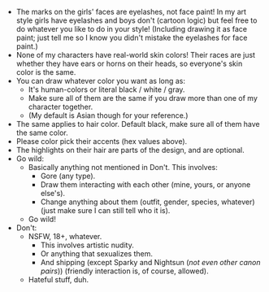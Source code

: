 - The marks on the girls' faces are eyelashes, not face paint! In my art style girls have eyelashes and boys don't (cartoon logic) but feel free to do whatever you like to do in your style! (Including drawing it as face paint; just tell me so I know you didn't mistake the eyelashes for face paint.)
- None of my characters have real-world skin colors! Their races are just whether they have ears or horns on their heads, so everyone's skin color is the same.
- You can draw whatever color you want as long as:
	- It's human-colors or literal black / white / gray.
	- Make sure all of them are the same if you draw more than one of my character together.
	- (My default is Asian though for your reference.)
- The same applies to hair color. Default black, make sure all of them have the same color.
- Please color pick their accents (hex values above).
- The highlights on their hair are parts of the design, and are optional.
- Go wild:
	- Basically anything not mentioned in Don't. This involves:
		- Gore (any type).
		- Draw them interacting with each other (mine, yours, or anyone else's).
		- Change anything about them (outfit, gender, species, whatever) (just make sure I can still tell who it is).
	- Go wild!
- Don't:
	- NSFW, 18+, whatever.
		- This involves artistic nudity.
		- Or anything that sexualizes them.
		- And shipping (except Sparky and Nightsun (*not even other canon pairs*)) (friendly interaction is, of course, allowed).
	- Hateful stuff, duh.
